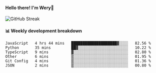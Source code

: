 #### Hello there! I'm Wery👋


![GitHub Streak](https://github-readme-streak-stats.herokuapp.com/?user=weryzebra-yue&theme=swift&hide_border=false&include_all_commits=true)



#### 📊 Weekly development breakdown
<!--START_SECTION:waka-->

```text
JavaScript   4 hrs 44 mins   ████████████████████▓░░░░   82.56 %
Python       35 mins         ██▓░░░░░░░░░░░░░░░░░░░░░░   10.22 %
TypeScript   9 mins          ▓░░░░░░░░░░░░░░░░░░░░░░░░   02.80 %
Other        6 mins          ▒░░░░░░░░░░░░░░░░░░░░░░░░   01.95 %
Git Config   4 mins          ▒░░░░░░░░░░░░░░░░░░░░░░░░   01.36 %
JSON         2 mins          ▒░░░░░░░░░░░░░░░░░░░░░░░░   00.80 %
```

<!--END_SECTION:waka-->
